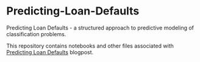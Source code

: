 # Predicting-Loan-Defaults

Predicting Loan Defaults - a structured approach to predictive modeling of classification problems.

This repository contains notebooks and other files associated with [Predicting Loan Defaults](https://towardsai.blogspot.com/2018/04/predicting-loan-defaults-1-problem.html) blogpost.
